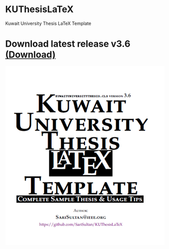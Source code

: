 # KUThesisLaTeX
 Kuwait University Thesis LaTeX Template
 <h1>Download latest release v3.6 <a href="https://github.com/SariSultan/KUThesisLaTeX/raw/master/KULaTeXTemplate-v3.6.zip">(Download)</a></h1>
 
 ![screenshot](https://github.com/SariSultan/KUThesisLaTeX/raw/master/screenshot.png)
